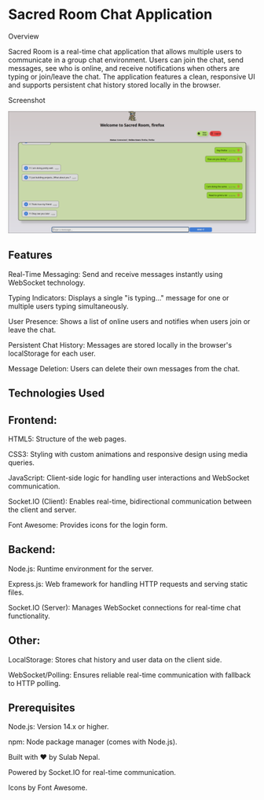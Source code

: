 # Sacred Room Chat Application

Overview

Sacred Room is a real-time chat application that allows multiple users to communicate in a group chat environment. Users can join the chat, send messages, see who is online, and receive notifications when others are typing or join/leave the chat. The application features a clean, responsive UI and supports persistent chat history stored locally in the browser.

Screenshot

![App Screenshot](chat_app.png)

## Features





Real-Time Messaging: Send and receive messages instantly using WebSocket technology.



Typing Indicators: Displays a single "is typing..." message for one or multiple users typing simultaneously.



User Presence: Shows a list of online users and notifies when users join or leave the chat.



Persistent Chat History: Messages are stored locally in the browser's localStorage for each user.




Message Deletion: Users can delete their own messages from the chat.



##  Technologies Used

## Frontend:





HTML5: Structure of the web pages.



CSS3: Styling with custom animations and responsive design using media queries.



JavaScript: Client-side logic for handling user interactions and WebSocket communication.



Socket.IO (Client): Enables real-time, bidirectional communication between the client and server.



Font Awesome: Provides icons for the login form.

## Backend:





Node.js: Runtime environment for the server.



Express.js: Web framework for handling HTTP requests and serving static files.



Socket.IO (Server): Manages WebSocket connections for real-time chat functionality.

## Other:





LocalStorage: Stores chat history and user data on the client side.



WebSocket/Polling: Ensures reliable real-time communication with fallback to HTTP polling.





## Prerequisites





Node.js: Version 14.x or higher.



npm: Node package manager (comes with Node.js).




Built with ❤️ by Sulab Nepal.



Powered by Socket.IO for real-time communication.



Icons by Font Awesome.

